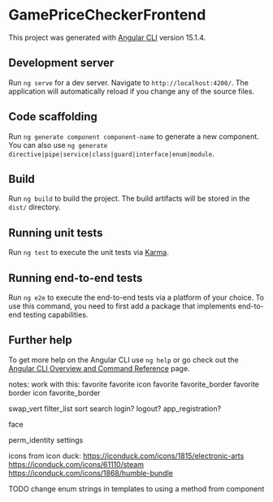 # GamePriceCheckerFrontend

This project was generated with [Angular CLI](https://github.com/angular/angular-cli) version 15.1.4.

## Development server

Run `ng serve` for a dev server. Navigate to `http://localhost:4200/`. The application will automatically reload if you change any of the source files.

## Code scaffolding

Run `ng generate component component-name` to generate a new component. You can also use `ng generate directive|pipe|service|class|guard|interface|enum|module`.

## Build

Run `ng build` to build the project. The build artifacts will be stored in the `dist/` directory.

## Running unit tests

Run `ng test` to execute the unit tests via [Karma](https://karma-runner.github.io).

## Running end-to-end tests

Run `ng e2e` to execute the end-to-end tests via a platform of your choice. To use this command, you need to first add a package that implements end-to-end testing capabilities.

## Further help

To get more help on the Angular CLI use `ng help` or go check out the [Angular CLI Overview and Command Reference](https://angular.io/cli) page.


notes:
work with this:
favorite favorite icon	<mat-icon>favorite</mat-icon>
favorite_border favorite border icon	<mat-icon>favorite_border</mat-icon>


<mat-icon>swap_vert</mat-icon>
<mat-icon>filter_list</mat-icon>
<mat-icon>sort</mat-icon>
<mat-icon>search</mat-icon>
<mat-icon>login</mat-icon>?
<mat-icon>logout</mat-icon>?
<mat-icon>app_registration</mat-icon>?

<mat-icon>face</mat-icon>

<mat-icon>perm_identity</mat-icon>
<mat-icon>settings</mat-icon>

icons from icon duck:
https://iconduck.com/icons/1815/electronic-arts
https://iconduck.com/icons/61110/steam
https://iconduck.com/icons/1868/humble-bundle


TODO change enum strings in templates to using a method from component
